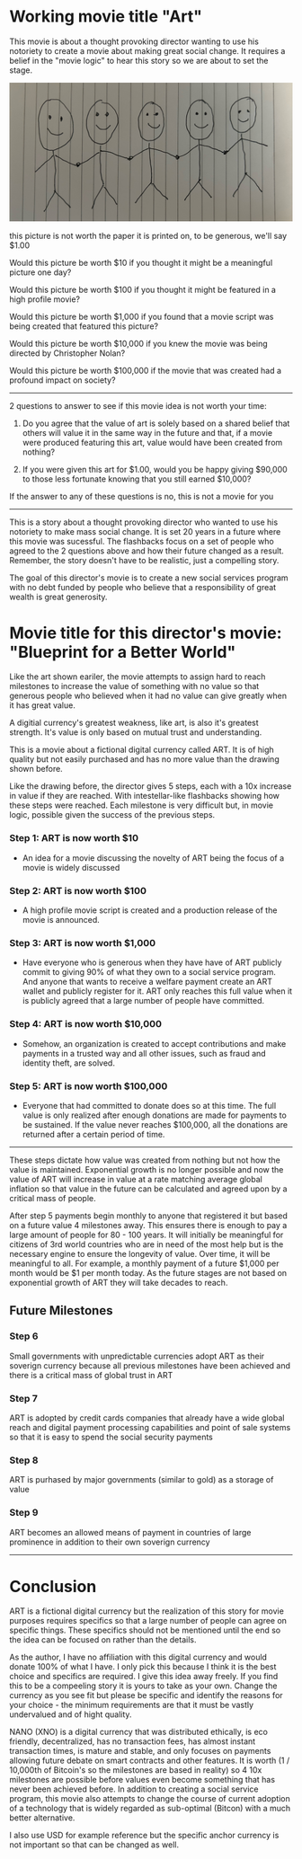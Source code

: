 # Working movie title "Art"

This movie is about a thought provoking director wanting to use his notoriety to create a movie about making great social change. It requires a belief in the "movie logic" to hear this story so we are about to set the stage.

![image](./art.jpeg)

this picture is not worth the paper it is printed on, to be generous, we'll say \$1.00

Would this picture be worth \$10 if you thought it might be a meaningful picture one day?

Would this picture be worth \$100 if you thought it might be featured in a high profile movie?

Would this picture be worth \$1,000 if you found that a movie script was being created that featured this picture?

Would this picture be worth \$10,000 if you knew the movie was being directed by Christopher Nolan?

Would this picture be worth \$100,000 if the movie that was created had a profound impact on society?

---

2 questions to answer to see if this movie idea is not worth your time:

1. Do you agree that the value of art is solely based on a shared belief that others will value it in the same way in the future and that, if a movie were produced featuring this art, value would have been created from nothing?

2. If you were given this art for \$1.00, would you be happy giving \$90,000 to those less fortunate knowing that you still earned \$10,000?

If the answer to any of these questions is no, this is not a movie for you

---

This is a story about a thought provoking director who wanted to use his notoriety to make mass social change. It is set 20 years in a future where this movie was sucessful. The flashbacks focus on a set of people who agreed to the 2 questions above and how their future changed as a result. Remember, the story doesn't have to be realistic, just a compelling story.

The goal of this director's movie is to create a new social services program with no debt funded by people who believe that a responsibility of great wealth is great generosity.

# Movie title for this director's movie: "Blueprint for a Better World"

Like the art shown eariler, the movie attempts to assign hard to reach milestones to increase the value of something with no value so that generous people who believed when it had no value can give greatly when it has great value.

A digitial currency's greatest weakness, like art, is also it's greatest strength. It's value is only based on mutual trust and understanding.

This is a movie about a fictional digital currency called ART. It is of high quality but not easily purchased and has no more value than the drawing shown before.

Like the drawing before, the director gives 5 steps, each with a 10x increase in value if they are reached. With intestellar-like flashbacks showing how these steps were reached. Each milestone is very difficult but, in movie logic, possible given the success of the previous steps.

### Step 1: ART is now worth $10

- An idea for a movie discussing the novelty of ART being the focus of a movie is widely discussed

### Step 2: ART is now worth $100

- A high profile movie script is created and a production release of the movie is announced.

### Step 3: ART is now worth $1,000

- Have everyone who is generous when they have have of ART publicly commit to giving 90% of what they own to a social service program. And anyone that wants to receive a welfare payment create an ART wallet and publicly register for it. ART only reaches this full value when it is publicly agreed that a large number of people have committed.

### Step 4: ART is now worth $10,000

- Somehow, an organization is created to accept contributions and make payments in a trusted way and all other issues, such as fraud and identity theft, are solved.

### Step 5: ART is now worth $100,000

- Everyone that had committed to donate does so at this time. The full value is only realized after enough donations are made for payments to be sustained. If the value never reaches $100,000, all the donations are returned after a certain period of time.

---

These steps dictate how value was created from nothing but not how the value is maintained. Exponential growth is no longer possible and now the value of ART will increase in value at a rate matching average global inflation so that value in the future can be calculated and agreed upon by a critical mass of people.

After step 5 payments begin monthly to anyone that registered it but based on a future value 4 milestones away. This ensures there is enough to pay a large amount of people for 80 - 100 years. It will initially be meaningful for citizens of 3rd world countries who are in need of the most help but is the necessary engine to ensure the longevity of value. Over time, it will be meaningful to all. For example, a monthly payment of a future $1,000 per month would be $1 per month today. As the future stages are not based on exponential growth of ART they will take decades to reach.

## Future Milestones

### Step 6

Small governments with unpredictable currencies adopt ART as their soverign currency because all previous milestones have been achieved and there is a critical mass of global trust in ART

### Step 7

ART is adopted by credit cards companies that already have a wide global reach and digital payment processing capabilities and point of sale systems so that it is easy to spend the social security payments

### Step 8

ART is purhased by major governments (similar to gold) as a storage of value

### Step 9

ART becomes an allowed means of payment in countries of large prominence in addition to their own soverign currency

---

# Conclusion

ART is a fictional digital currency but the realization of this story for movie purposes requires specifics so that a large number of people can agree on specific things. These specifics should not be mentioned until the end so the idea can be focused on rather than the details.

As the author, I have no affiliation with this digital currency and would donate 100% of what I have. I only pick this because I think it is the best choice and specifics are required. I give this idea away freely. If you find this to be a compeeling story it is yours to take as your own. Change the currency as you see fit but please be specific and identify the reasons for your choice - the minimum requirements are that it must be vastly undervalued and of hight quality.

NANO (XNO) is a digital currency that was distributed ethically, is eco friendly, decentralized, has no transaction fees, has almost instant transaction times, is mature and stable, and only focuses on payments allowing future debate on smart contracts and other features. It is worth (1 / 10,000th of Bitcoin's so the milestones are based in reality) so 4 10x milestones are possible before values even become something that has never been achieved before. In addition to creating a social service program, this movie also attempts to change the course of current adoption of a technology that is widely regarded as sub-optimal (Bitcon) with a much better alternative.

I also use USD for example reference but the specific anchor currency is not important so that can be changed as well.
